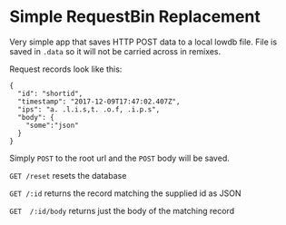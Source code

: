 Simple RequestBin Replacement
=============================

Very simple app that saves HTTP POST data to a local lowdb file. File is saved in `.data` so it will not be carried across in remixes.

Request records look like this:
```
{
  "id": "shortid",
  "timestamp": "2017-12-09T17:47:02.407Z",
  "ips": "a. .l.i.s,t. .o.f, .i.p.s",
  "body": {
    "some":"json"
  }
}
```

Simply `POST` to the root url and the `POST` body will be saved.

`GET /reset` resets the database

`GET /:id` returns the record matching the supplied id as JSON

`GET  /:id/body` returns just the body of the matching record